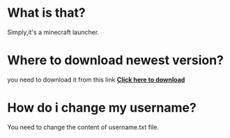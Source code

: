 # What is that?
Simply,it's a minecraft launcher.
# Where to download newest version?
you need to download it from this link
[**Click here to download**](http://s1.markostudios.ct8.pl/mineczek/mineczeklauncher2.zip)
# How do i change my username?
You need to change the content of username.txt file.

